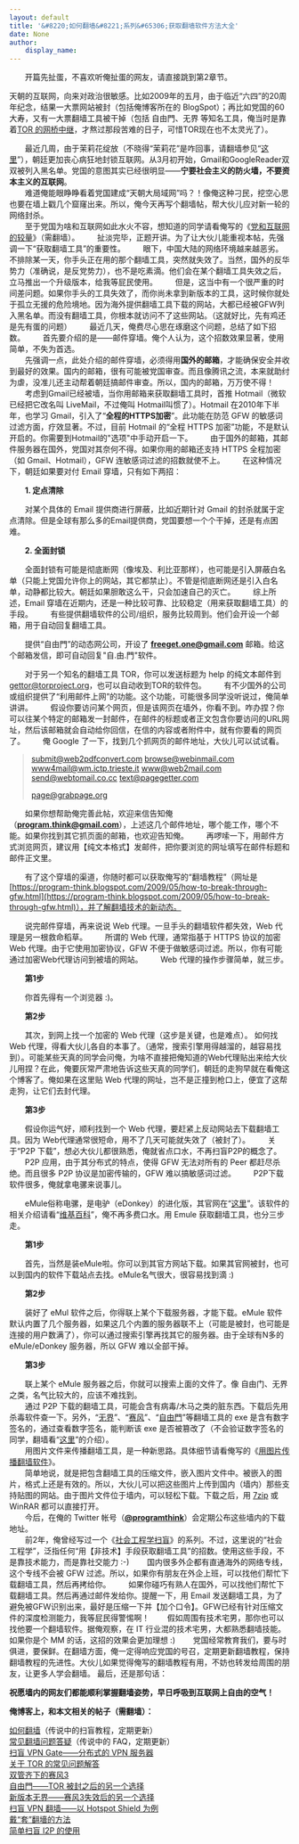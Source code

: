 ```yaml
---
layout: default
title: '&#8220;如何翻墙&#8221;系列&#65306;获取翻墙软件方法大全'
date: None
author:
    display_name: 
---
```


　　开篇先扯蛋，不喜欢听俺扯蛋的网友，请直接跳到第2章节。

天朝的互联网，向来对政治很敏感。比如2009年的五月，由于临近“六四”的20周年纪念，结果一大票网站被封（包括俺博客所在的 BlogSpot）；再比如党国的60大寿，又有一大票翻墙工具被干掉（包括 自由門、无界 等知名工具，俺当时是靠着[TOR 的网桥中继](https://program-think.blogspot.com/2009/09/break-through-gfw-with-tor.html)，才熬过那段苦难的日子，可惜TOR现在也不太灵光了）。

  
　　最近几周，由于茉莉花绽放（不晓得“茉莉花”是咋回事，请翻墙参见“[这里](https://program-think.blogspot.com/2011/02/jasmine-revolution-227-notice.html)”），朝廷更加丧心病狂地封锁互联网。从3月初开始，Gmail和GoogleReader双双被列入黑名单。党国的意图其实已经很明显——**宁要社会主义的防火墙，不要资本主义的互联网**。  
　　难道俺能眼睁睁看着党国建成“天朝大局域网”吗？！像俺这种刁民，挖空心思也要在墙上戳几个窟窿出来。所以，俺今天再写个翻墙帖，帮大伙儿应对新一轮的网络封杀。  
　　至于党国为啥和互联网如此水火不容，想知道的同学请看俺写的《[党和互联网的较量](https://program-think.blogspot.com/2009/07/party-pk-internet.html)》（需翻墙）。 　　扯淡完毕，正题开讲。为了让大伙儿能重视本帖，先强调一下“获取翻墙工具”的重要性。 　　眼下，中国大陆的网络环境越来越恶劣。不排除某一天，你手头正在用的那个翻墙工具，突然就失效了。当然，国外的反华势力（准确说，是反党势力），也不是吃素滴。他们会在某个翻墙工具失效之后，立马推出一个升级版本，给我等屁民使用。 　　但是，这当中有一个很严重的时间差问题。如果你手头的工具失效了，而你尚未拿到新版本的工具，这时候你就处于孤立无援的危险境地。因为海外提供翻墙工具下载的网站，大都已经被GFＷ列入黑名单。而没有翻墙工具，你根本就访问不了这些网站。（这就好比，先有鸡还是先有蛋的问题） 　　最近几天，俺费尽心思在琢磨这个问题，总结了如下招数。 　　首先要介绍的是——邮件穿墙。俺个人认为，这个招数效果显著，使用简单，不失为首选。  
　　先强调一点，此处介绍的邮件穿墙，必须得用**国外的邮箱**，才能确保安全并收到最好的效果。国内的邮箱，很有可能被党国审查。而且像腾讯之流，本来就助纣为虐，没准儿还主动帮着朝廷搞邮件审查。所以，国内的邮箱，万万使不得！  
　　考虑到Gmail已经被墙，当你用邮箱来获取翻墙工具时，首推 Hotmail（微软已经把它改名叫 LiveMail，不过俺叫 Hotmail叫惯了）。Hotmail 在2010年下半年，也学习 Gmail，引入了“**全程的HTTPS加密**”。此功能在防范 GFＷ 的敏感词过滤方面，疗效显著。不过，目前 Hotmail 的“全程 HTTPS 加密”功能，不是默认开启的。你需要到Hotmail的"选项"中手动开启一下。 　　由于国外的邮箱，其邮件服务器在国外，党国对其奈何不得。如果你用的邮箱还支持 HTTPS 全程加密（如 Gmail、Hotmail），GFＷ 连敏感词过滤的招数就使不上。 　　在这种情况下，朝廷如果要对付 Email 穿墙，只有如下两招：

　　**1\. 定点清除**

　　对某个具体的 Email 提供商进行屏蔽，比如近期针对 Gmail 的封杀就属于定点清除。但是全球有那么多的Email提供商，党国要想一个个干掉，还是有点困难。

　　**2\. 全面封锁**

　　全面封锁有可能是彻底断网（像埃及、利比亚那样），也可能是引入屏蔽白名单（只能上党国允许你上的网站，其它都禁止）。不管是彻底断网还是引入白名单，动静都比较大。朝廷如果胆敢这么干，只会加速自己的灭亡。 　　综上所述，Email 穿墙在近期内，还是一种比较可靠、比较稳定（用来获取翻墙工具）的手段。 　　有些提供翻墙软件的公司/组织，服务比较周到。他们会开设一个邮箱，用于自动回复翻墙工具。

　　提供“自由門”的动态网公司，开设了 **freeget.one@gmail.com** 邮箱。给这个邮箱发信，即可自动回复"自.由.門"软件。

　　对于另一个知名的翻墙工具 TOR，你可以发送标题为 help 的纯文本邮件到 gettor@torproject.org，也可以自动收到TOR的软件包。 　　有不少国外的公司或组织提供了“利用邮件上网”的功能。这个功能，可能很多同学没听说过，俺简单讲讲。 　　假设你要访问某个网页，但是该网页在墙外，你看不到。咋办捏？你可以往某个特定的邮箱发一封邮件，在邮件的标题或者正文包含你要访问的URL网址，然后该邮箱就会自动给你回信，在信的内容或者附件中，就有你要看的网页了。 　　俺 Google 了一下，找到几个抓网页的邮件地址，大伙儿可以试试看。

> submit@web2pdfconvert.com browse@webinmail.com www4mail@wm.ictp.trieste.it www@web2mail.com send@webtomail.co.cc text@pagegetter.com
> 
> page@grabpage.org

　　如果你想帮助俺完善此帖，欢迎来信告知俺（**program.think@gmail.com**），上述这几个邮件地址，哪个能工作，哪个不能。如果你找到其它抓页面的邮箱，也欢迎告知俺。 　　再啰嗦一下，用邮件方式浏览网页，建议用【纯文本格式】发邮件，把你要浏览的网址填写在邮件标题和邮件正文里。

　　有了这个穿墙的渠道，你随时都可以获取俺写的“翻墙教程”（网址是 [https://program-think.blogspot.com/2009/05/how-to-break-through-gfw.html](https://program-think.blogspot.com/2009/05/how-to-break-through-gfw.html)），并了解翻墙技术的新动态。

　　说完邮件穿墙，再来说说 Web 代理。一旦手头的翻墙软件都失效，Web 代理是另一根救命稻草。 　　所谓的 Web 代理，通常指基于 HTTPS 协议的加密 Web 代理。由于它使用加密协议，GFＷ 不便于做敏感词过滤。所以，你有可能通过加密Web代理访问到被墙的网站。 　　Web 代理的操作步骤简单，就三步。

　　**第1步**

　　你首先得有一个浏览器 :)。

　　**第2步**

　　其次，到网上找一个加密的 Web 代理（这步是关键，也是难点）。 如何找 Web 代理，得看大伙儿各自的本事了。（通常，搜索引擎用得越溜的，越容易找到）。可能某些天真的同学会问俺，为啥不直接把俺知道的Web代理贴出来给大伙儿用捏？在此，俺要灰常严肃地告诉这些天真的同学们，朝廷的走狗早就在看俺这个博客了。俺如果在这里贴 Web 代理的网址，岂不是正撞到枪口上，便宜了这帮走狗，让它们去封代理。

　　**第3步**

　　假设你运气好，顺利找到一个 Web 代理，要赶紧上反动网站去下载翻墙工具。因为 Web代理通常很短命，用不了几天可能就失效了（被封了）。 　　关于“P2P 下载”，想必大伙儿都很熟悉，俺就省点口水，不再扫盲P2P的概念了。 　　P2P 应用，由于其分布式的特点，使得 GFＷ 无法对所有的 Peer 都赶尽杀绝。而且很多 P2P 协议是加密传输的，GFＷ 难以搞敏感词过滤。 　　P2P下载软件很多，俺就拿电骡来说事儿。

　　eMule俗称电骡，是电驴（eDonkey）的进化版，其官网在“[这里](http://www.emule-project.net/)”。该软件的相关介绍请看“[维基百科](https://en.wikipedia.org/wiki/EMule)”，俺不再多费口水。用 Emule 获取翻墙工具，也分三步走。

　　**第1步**

　　首先，当然是装eMule啦。你可以到其官方网站下载。如果其官网被封，也可以到国内的软件下载站点去找。eMule名气很大，很容易找到滴 :)

　　**第2步**

　　装好了 eMul 软件之后，你得联上某个下载服务器，才能下载。eMule 软件默认内置了几个服务器，如果这几个内置的服务器联不上（可能是被封，也可能是连接的用户数满了），你可以通过搜索引擎再找其它的服务器。由于全球有N多的 eMule/eDonkey 服务器，所以 GFＷ 难以全部干掉。

　　**第3步**

　　联上某个 eMule 服务器之后，你就可以搜索上面的文件了。像 自由门、无界 之类，名气比较大的，应该不难找到。  
　　通过 P2P 下载的翻墙工具，可能会含有病毒/木马之类的脏东西。下载后先用杀毒软件查一下。另外，“[无界](https://program-think.blogspot.com/2011/12/gfw-wujie.html)”、“[赛风](https://program-think.blogspot.com/2011/10/gfw-psiphon.html)”、“[自由門](https://program-think.blogspot.com/2010/03/choose-free-gate.html)”等翻墙工具的 exe 是含有数字签名的，通过查看数字签名，能判断该 exe 是否被篡改了（不会验证数字签名的同学，翻墙看“[这里](https://program-think.blogspot.com/2010/02/introduce-digital-certificate-and-ca.html#verify_file)”的介绍）。  
　　用图片文件来传播翻墙工具，是一种新思路。具体细节请看俺写的《[用图片传播翻墙软件](https://program-think.blogspot.com/2011/05/use-image-hide-gfw-tool.html)》。  
　　简单地说，就是把包含翻墙工具的压缩文件，嵌入图片文件中。被嵌入的图片，格式上还是有效的。所以，大伙儿可以把这些图片上传到国内（墙内）那些支持贴图的网站。由于图片文件位于墙内，可以轻松下载。下载之后，用 [7zip](http://www.7-zip.org/) 或 WinRAR 都可以直接打开。  
　　今后，在俺的 Twitter 帐号（**[@programthink](https://twitter.com/programthink)**）会定期公布这些墙内的下载地址。  
　　前2年，俺曾经写过一个《[社会工程学扫盲](https://program-think.blogspot.com/2009/05/social-engineering-0-overview.html)》的系列。不过，这里说的“社会工程学”，泛指任何“用【非技术】手段获取翻墙工具”的招数。使用这些手段，不是靠技术能力，而是靠社交能力 :-) 　　国内很多外企都有直通海外的网络专线，这个专线不会被 GFＷ 过滤。所以，如果你有朋友在外企上班，可以找他们帮忙下载翻墙工具，然后再拷给你。 　　如果你碰巧有熟人在国外，可以找他们帮忙下载翻墙工具。然后再通过邮件发给你。提醒一下，用 Email 发送翻墙工具，为了避免被GFＷ识别出来，最好是压缩一下并【加个口令】。GFＷ已经有针对压缩文件的深度检测能力，我等屁民得警惕啊！ 　　假如周围有技术宅男，那你也可以找他要一个翻墙软件。据俺观察，在 IT 行业混的技术宅男，大都熟悉翻墙技能。如果你是个 MM 的话，这招的效果会更加理想 :) 　　党国经常教育我们，要与时俱进，要保鲜。在翻墙方面，俺一定得响应党国的号召，定期更新翻墙教程，保持翻墙教程的先进性。大伙儿如果觉得俺写的翻墙教程有用，不妨也转发给周围的朋友，让更多人学会翻墙。 最后，还是那句话：

**祝愿墙内的网友们都能顺利掌握翻墙姿势，早日呼吸到互联网上自由的空气！**

**俺博客上，和本文相关的帖子（需翻墙）：**

  
[如何翻墙](https://program-think.blogspot.com/2009/05/how-to-break-through-gfw.html)（传说中的扫盲教程，定期更新）  
[常见翻墙问题答疑](https://program-think.blogspot.com/2011/09/gfw-faq.html)（传说中的 FAQ，定期更新）  
[扫盲 VPN Gate——分布式的 VPN 服务器](https://program-think.blogspot.com/2013/04/gfw-vpngate.html)  
[关于 TOR 的常见问题解答](https://program-think.blogspot.com/2013/11/tor-faq.html)  
[双管齐下的赛风3](https://program-think.blogspot.com/2011/10/gfw-psiphon.html)  
[自由門——TOR 被封之后的另一个选择](https://program-think.blogspot.com/2010/03/choose-free-gate.html)  
[新版本无界——赛风3失效后的另一个选择](https://program-think.blogspot.com/2011/12/gfw-wujie.html)  
[扫盲 VPN 翻墙——以 Hotspot Shield 为例](https://program-think.blogspot.com/2011/09/gfw-vpn-hotspot-shield.html)  
[戴“套”翻墻的方法](https://program-think.blogspot.com/2009/09/break-through-gfw-with-tor.html)  
[简单扫盲 I2P 的使用](https://program-think.blogspot.com/2012/06/gfw-i2p.html)

